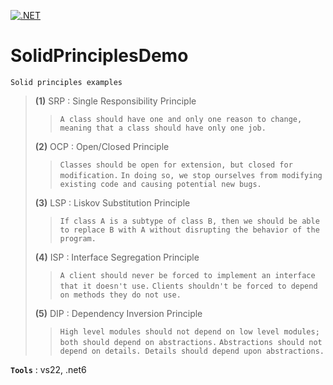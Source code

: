 [![.NET](https://github.com/aimenux/SolidPrinciplesDemo/actions/workflows/ci.yml/badge.svg?branch=master)](https://github.com/aimenux/SolidPrinciplesDemo/actions/workflows/ci.yml)

# SolidPrinciplesDemo
```
Solid principles examples
```

> **(1)** SRP : Single Responsibility Principle
>>
>> `A class should have one and only one reason to change, meaning that a class should have only one job.`
>
> **(2)** OCP : Open/Closed Principle
>>
>> `Classes should be open for extension, but closed for modification.`
>> `In doing so, we stop ourselves from modifying existing code and causing potential new bugs.`
>
> **(3)** LSP : Liskov Substitution Principle
>>
>> `If class A is a subtype of class B, then we should be able to replace B with A without disrupting the behavior of the program.`
>
> **(4)** ISP : Interface Segregation Principle
>>
>> `A client should never be forced to implement an interface that it doesn't use.`
>> `Clients shouldn't be forced to depend on methods they do not use.`
>
> **(5)** DIP : Dependency Inversion Principle
>
>> `High level modules should not depend on low level modules; both should depend on abstractions.`
>> `Abstractions should not depend on details. Details should depend upon abstractions.`

**`Tools`** : vs22, .net6